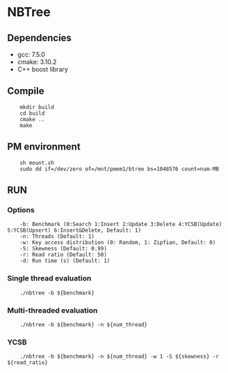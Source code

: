# NBTree

## Dependencies
* gcc: 7.5.0
* cmake: 3.10.2
* C++ boost library

## Compile
```
    mkdir build
    cd build
    cmake ..
    make
```

## PM environment
```
    sh mount.sh
    sudo dd if=/dev/zero of=/mnt/pmem1/btree bs=1048576 count=num-MB
```

## RUN
### Options
```
    -b: Benchmark (0:Search 1:Insert 2:Update 3:Delete 4:YCSB(Update) 5:YCSB(Upsert) 6:Insert&Delete, Default: 1)
    -n: Threads (Default: 1)
    -w: Key access distribution (0: Random, 1: Zipfian, Default: 0)
    -S: Skewness (Default: 0.99)
    -r: Read ratio (Default: 50)
    -d: Run time (s) (Default: 1)

```
### Single thread evaluation
```
    ./nbtree -b ${benchmark}
```

### Multi-threaded evaluation
```
    ./nbtree -b ${benchmark} -n ${num_thread}
```

### YCSB
```
    ./nbtree -b ${benchmark} -n ${num_thread} -w 1 -S ${skewness} -r ${read_ratio}
```



